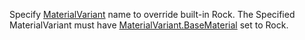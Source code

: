 Specify [MaterialVariant](https://create.roblox.com/docs/reference/engine/classes/MaterialVariant) name to override built-in Rock.
The Specified MaterialVariant must have [MaterialVariant.BaseMaterial](https://create.roblox.com/docs/reference/engine/classes/MaterialVariant#BaseMaterial) set
to Rock.